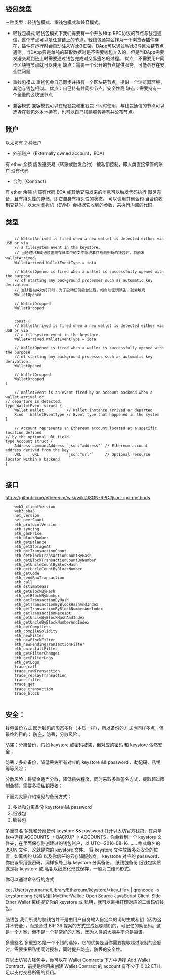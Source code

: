 ## 钱包类型

三种类型：轻钱包模式、重钱包模式和兼容模式。

* 轻钱包模式
轻钱包模式下我们需要有一个开放Http RPC协议的节点与钱包通信，这个节点可以是任意链上的节点。轻钱包通常会作为一个浏览器插件存在，插件在运行时会自动注入Web3框架，DApp可以通过Web3与区块链节点通信。当DApp只是单纯的获取数据时是不需要钱包介入的，但是当DApp需要发送交易到链上时需要通过钱包完成对交易签名的过程。
优点：不需要用户同步区块链节点就可以使用
缺点：需要一个公开的节点提供服务，可能会存在安全性问题

* 重钱包模式
重钱包会自己同步并持有一个区块链节点，提供一个浏览器环境，其他与钱包相似。
优点：自己持有并同步节点，安全性高
缺点：需要持有一个全量的区块链节点

* 兼容模式
兼容模式可以在轻钱包和重钱包下同时使用，与钱包通信的节点可以选择在钱包外本地持有，也可以自己搭建服务持有并公布节点。


## 账户

以太坊有 2 种账户

* 外部账户（Externally owned account，EOA）

有 ether 余额
能发送交易（转账或触发合约）
被私钥控制，即人类直接掌管的账户
没有代码

* 合约（Contract）

有 ether 余额
内部有代码
EOA 或其他交易发来的消息可以触发代码执行
图灵完备，且有持久性的存储，即它自身有持久性的状态。
可以调用其他合约
当合约收到交易时，以太坊虚拟机（EVM）会根据它收到的参数，来执行内部的代码


## 类型

```

	// WalletArrived is fired when a new wallet is detected either via USB or via
	// a filesystem event in the keystore.
	// 当通过USB或通过密钥存储库中的文件系统事件检测到新的钱包时，将触发walletArrived。
	WalletArrived WalletEventType = iota

	// WalletOpened is fired when a wallet is successfully opened with the purpose
	// of starting any background processes such as automatic key derivation.
	// 当钱包被成功打开时，为了启动任何后台进程，如自动密钥派生，就会触发
	WalletOpened

	// WalletDropped
	WalletDropped
	
	
	const (
	// WalletArrived is fired when a new wallet is detected either via USB or via
	// a filesystem event in the keystore.
	WalletArrived WalletEventType = iota

	// WalletOpened is fired when a wallet is successfully opened with the purpose
	// of starting any background processes such as automatic key derivation.
	WalletOpened

	// WalletDropped
	WalletDropped
)
	
	// WalletEvent is an event fired by an account backend when a wallet arrival or
// departure is detected.
type WalletEvent struct {
	Wallet Wallet          // Wallet instance arrived or departed
	Kind   WalletEventType // Event type that happened in the system
}
	
	// Account represents an Ethereum account located at a specific location defined
// by the optional URL field.
type Account struct {
	Address common.Address `json:"address"` // Ethereum account address derived from the key
	URL     URL            `json:"url"`     // Optional resource locator within a backend
}
	
```

## 接口

https://github.com/ethereum/wiki/wiki/JSON-RPC#json-rpc-methods

```
    web3_clientVersion
    web3_sha3
    net_version
    net_peerCount
    eth_protocolVersion
    eth_syncing
    eth_gasPrice
    eth_blockNumber
    eth_getBalance
    eth_getStorageAt
    eth_getTransactionCount
    eth_getBlockTransactionCountByHash
    eth_getBlockTransactionCountByNumber
    eth_getUncleCountByBlockHash
    eth_getUncleCountByBlockNumber
    eth_getCode
    eth_sendRawTransaction
    eth_call
    eth_estimateGas
    eth_getBlockByHash
    eth_getBlockByNumber
    eth_getTransactionByHash
    eth_getTransactionByBlockHashAndIndex
    eth_getTransactionByBlockNumberAndIndex
    eth_getTransactionReceipt
    eth_getUncleByBlockHashAndIndex
    eth_getUncleByBlockNumberAndIndex
    eth_getCompilers
    eth_compileSolidity
    eth_newFilter
    eth_newBlockFilter
    eth_newPendingTransactionFilter
    eth_uninstallFilter
    eth_getFilterChanges
    eth_getFilterLogs
    eth_getLogs
    trace_call
    trace_rawTransaction
    trace_replayTransaction
    trace_filter
    trace_get
    trace_transaction
    trace_block
  
  ```


## 安全：

钱包备份方式
因为钱包的形态多样（本质一样），所以备份的方式也同样多点，但最终的目的： 防盗，防丢，分散风险 。

防盗：分离备份，假如 keystore 或密码被盗，但对应的密码 和 keystore 依然安全；

防丢：多处备份，降低丢失所有对应的 keystore && password 、助记码、私钥等等风险；

分散风险：将资金适当分散，降低损失程度，同时采取多重签名方式，提取超过限制金额，需要多把私钥授权；

下面为大家介绍常见的备份方式：
1. 多处和分离备份 keystore && password
2. 纸钱包
3. 脑钱包

多重签名
多处和分离备份 keystore && password
打开以太坊官方钱包，在菜单栏中选择 ACCOUNTS -> BACKUP -> ACCOUNTS，你会看到一个 keystore 文件夹，在里面保存你创建过的钱包账户，以 UTC--2016-08-16....... 格式命名的 JSON 文件，这就是你的 keystore 文件。
将 keystore 文件放置多处安全的位置，如离线的 USB 以及你信任的云存储服务商。
keystone 对应的 password，你应该采用强密码，同样多处且与 keystore 分离备份。
纸钱包备份
纸钱包实质就是将 keystore 或 私钥以纸质化形式保存，一般为二维码形式。

你可以通过命令行的方式

cat /Users/yourname/Library/Ethereum/keystore/<key_file> | qrencode -o keystore.png
也可以到 MyEtherWallet: Open Source JavaScript Client-Side Ether Wallet 离线提交你的 keystore 或 私钥，就可以直接打印对应的二维码纸钱包。

脑钱包
我们所说的脑钱包并不是由用户自身输入自定义的词句生成私钥（因为这并不安全），而是通过 BIP 39 提案的方式生成足够随机的，可记忆的助记码。这是一个方案，但不是一个非常好的方案，因为人类的大脑并不总是靠谱。

多重签名
多重签名是一个不错的选择，它的优势是当你需要提取超过限制的金额时，需要多把私钥同时授权，同时提升防盗，防丢的安全性。

在以太坊官方钱包中，你可以在 Wallet Contracts 下方中选择 Add Wallet Contract，前提是你用来创建 Wallet Contract 的 account 有不少于 0.02 ETH，足以支付交易所需的费用。